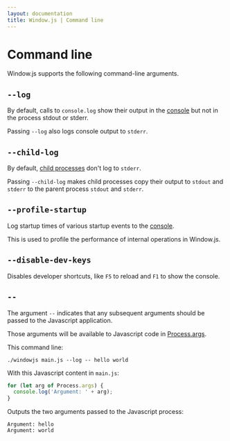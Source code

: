 ```yaml
---
layout: documentation
title: Window.js | Command line
---
```


Command line
============

Window.js supports the following command-line arguments.


`--log`
-------

By default, calls to `console.log` show their output in the
[console](/doc/console) but not in the process stdout or stderr.

Passing `--log` also logs console output to `stderr`.


`--child-log`
-------------

By default, [child processes](/doc/process) don't log to `stderr`.

Passing `--child-log` makes child processes copy their output to `stdout` and
`stderr` to the parent process `stdout` and `stderr`.


`--profile-startup`
-------------------

Log startup times of various startup events to the [console](/doc/console).

This is used to profile the performance of internal operations in Window.js.


`--disable-dev-keys`
--------------------

Disables developer shortcuts, like `F5` to reload and `F1` to show the console.


`--`
----

The argument `--` indicates that any subsequent arguments should be passed
to the Javascript application.

Those arguments will be available to Javascript code in
[Process.args](/doc/process#Process.args).

This command line:

```shell
./windowjs main.js --log -- hello world
```

With this Javascript content in `main.js`:

```javascript
for (let arg of Process.args) {
  console.log('Argument: ' + arg);
}
```

Outputs the two arguments passed to the Javascript process:

```
Argument: hello
Argument: world
```
